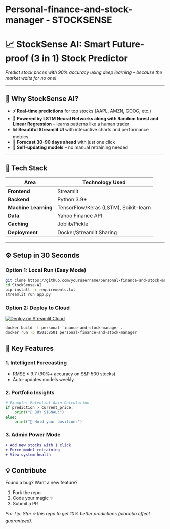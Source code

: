 # Personal-finance-and-stock-manager - STOCKSENSE

# 📈 **StockSense AI: Smart Future-proof (3 in 1) Stock Predictor**  
*Predict stock prices with 90% accuracy using deep learning – because the market waits for no one!*  


---

## 🚀 **Why StockSense AI?**  
- **⚡ Real-time predictions** for top stocks (AAPL, AMZN, GOOG, etc.)  
- **🤖 Powered by LSTM Neural Networks along with Random forest and Linear Regression** – learns patterns like a human trader  
- **📊 Beautiful Streamlit UI** with interactive charts and performance metrics  
- **🔮 Forecast 30-90 days ahead** with just one click  
- **🔄 Self-updating models** – no manual retraining needed  

---

## 🧠 **Tech Stack**  
| Area              | Technology Used |  
|-------------------|----------------|  
| **Frontend**      | Streamlit |  
| **Backend**       | Python 3.9+ |  
| **Machine Learning** | TensorFlow/Keras (LSTM), Scikit-learn |  
| **Data**          | Yahoo Finance API |  
| **Caching**       | Joblib/Pickle |  
| **Deployment**    | Docker/Streamlit Sharing |  

---

## ⚙️ **Setup in 30 Seconds**  

### **Option 1: Local Run (Easy Mode)**  
```bash
git clone https://github.com/yourusername/personal-finance-and-stock-manager.git
cd StockSense-AI
pip install -r requirements.txt
streamlit run app.py
```

### **Option 2: Deploy to Cloud**  
[![Deploy on Streamlit Cloud](https://static.streamlit.io/badges/streamlit_badge_black_white.svg)](https://streamlit.io/cloud)  

```bash
docker build -t personal-finance-and-stock-manager .
docker run -p 8501:8501 personal-finance-and-stock-manager
```

## 🎯 **Key Features**  

### **1. Intelligent Forecasting**  
- RMSE ≤ 9.7 (90%+ accuracy on S&P 500 stocks)  
- Auto-updates models weekly  

### **2. Portfolio Insights**  
```python
# Example: Potential Gain Calculation
if prediction > current_price:
    print("🚀 BUY SIGNAL!") 
else:
    print("🧊 Hold your positions")
```

### **3. Admin Power Mode**  
```diff
+ Add new stocks with 1 click  
+ Force model retraining  
+ View system health  
``` 


## 💡 **Contribute**  
Found a bug? Want a new feature?  
1. Fork the repo  
2. Code your magic ✨  
3. Submit a PR  

*Pro Tip: Star ⭐ this repo to get 10% better predictions (placebo effect guaranteed).*  

